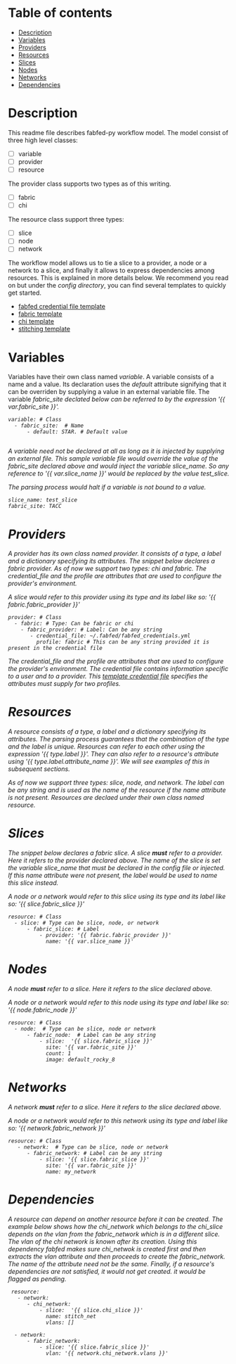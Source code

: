 # Table of contents

 - [Description](#descr)
 - [Variables](#variables)
 - [Providers](#providers)
 - [Resources](#resources)
 - [Slices](#slices)
 - [Nodes](#nodes)
 - [Networks](#networks)
 - [Dependencies](#dependencies)

# <a name="descr"></a>Description
This readme file describes fabfed-py workflow model. The model consist of three high level classes:
- [ ] variable
- [ ] provider
- [ ] resource

The provider class supports two types as of this writing.
- [ ] fabric
- [ ] chi

The resource class support three types:
- [ ] slice
- [ ] node
- [ ] network

The workflow model allows us to tie a slice to a provider, a node or a network to a slice, and finally it allows to express dependencies among resources. This is explained in more details below. We recommend you read on but under the <i>config directory</i>, you can find several templates to quickly get started.

- [fabfed credential file template](../config/fabfed_credentials_template.yml)
- [fabric template](../config/fabric_config_template.yml)
- [chi template](../config/chi_config_template.yml)
- [stitching template](../config/stitch_template.yml)

# <a name="variables"></a>Variables
Variables have their own class named <i>variable</i>. A variable consists of a name and a value. Its declaration 
uses the <i>default</i> attribute signifying that it can be overriden by supplying a value in an external variable file. The variable <i>fabric_site<i> declated below can be referred to by the expression '{{ var.fabric_site }}'. 
 

```
variable: # Class 
  - fabric_site:  # Name
      - default: STAR. # Default value
 
```

 A variable need not be declared at all as long as it is injected by supplying an external file.  This sample variable file would override the value of the <i>fabric_site<i> declared above and would inject the variable <i>slice_name<i>.
 So any reference to '{{ var.slice_name }}' would be replaced by the value <i>test_slice</i>. 
 
 The parsing process would halt if a variable is not bound to a value. 
 
 ```
 slice_name: test_slice
 fabric_site: TACC
 ```
 
# <a name="providers"></a>Providers
A provider has its own class named <i>provider<i>. It consists of a <i>type</i>, a <i>label</i> and a dictionary specifying its attributes. The snippet below declares a <i>fabric</i> provider. As of now we support two types: <i>chi</i> and <i>fabric</i>. The credential_file and the profile are attributes that are used to configure the provider's environment.

A <i>slice</i> would refer to this provider using its type and its label like so: '{{ fabric.fabric_provider }}'

```
provider: # Class 
  - fabric: # Type: Can be fabric or chi
    - fabric_provider: # Label: Can be any string
       - credential_file: ~/.fabfed/fabfed_credentials.yml
         profile: fabric # This can be any string provided it is present in the credential file
```
 
 The credential_file and the profile are attributes that are used to configure the provider's environment.
 The credential file contains information specific to a user and to a provider. This [template credential file](../config/fabfed_credentials_template.yml) specifies the attributes must supply for two profiles.
 
# <a name="resources"></a>Resources
A resource consists of a <i>type</i>, a <i>label</i> and a dictionary specifying its attributes. The parsing process guarantees that the combination of the type and the label is unique. Resources can refer to each other using the expression '{{ type.label }}'. They can also refer to a resource's attribute using '{{ type.label.attribute_name }}'. We will see examples of this in subsequent sections.


As of now we support three types: <i>slice</i>, <i>node</i>, and <i>network</i>. The <i>label</i> can be any string and is used as the name of the resource if the <i>name</i> attribute is not present. Resources are declaed under their own class named <i>resource<i>. 
 

# <a name="slices"></a>Slices
The snippet below declares a fabric slice. A slice <b>must</b> refer to a provider. Here it refers to the provider
declared above. The <i>name</i> of the slice is set the variable <i>slice_name</i> that must be declared in the config file or injected.  If this <i>name</i> attribute were not present, the label would be used to name this slice instead. 

A <i>node</i> or a <i>network</i> would refer to this slice using its type and its label like so: '{{ slice.fabric_slice }}'

```
resource: # Class
  - slice: # Type can be slice, node, or network
      - fabric_slice: # Label
          - provider: '{{ fabric.fabric_provider }}'
            name: '{{ var.slice_name }}'
```
# <a name="nodes"></a>Nodes
A <i>node<i> <b>must</b> refer to a slice. Here it refers to the slice declared above. 
 
A <i>node</i> or a <i>network</i> would refer to this node using its type and label like so: '{{ node.fabric_node }}'
 
```
resource: # Class
  - node:  # Type can be slice, node or network
      - fabric_node:  # Label can be any string
          - slice:  '{{ slice.fabric_slice }}'
            site: '{{ var.fabric_site }}'
            count: 1
            image: default_rocky_8                                  
```
# <a name="networks"></a>Networks
A <i>network<i> <b>must</b> refer to a slice. Here it refers to the slice declared above. 
 
A <i>node</i> or a <i>network</i> would refer to this network using its type and label like so: '{{ network.fabric_network }}'
 
```
resource: # Class
   - network:  # Type can be slice, node or network
      - fabric_network: # Label can be any string
          - slice: '{{ slice.fabric_slice }}'
            site: '{{ var.fabric_site }}'
            name: my_network
```
 
# <a name="dependencies"></a>Dependencies
A resource can depend on another resource before it can be created. The example below shows how the chi_network which belongs to the chi_slice depends on the vlan from the fabric_network which is in a different slice. The vlan of the chi network is known after its creation. Using this dependency fabfed makes sure chi_netwok is created first and then extracts the vlan attribute and then proceeds to create the fabric_network. The name of the attribute need not be the same. Finally, if a resource's dependencies are not satisfied, it would not get created. it would be flagged as pending.
 

```
 resource:
   - network:
      - chi_network:
          - slice:  '{{ slice.chi_slice }}'
            name: stitch_net
            vlans: []

  - network:
      - fabric_network:
          - slice: '{{ slice.fabric_slice }}'
            vlan: '{{ network.chi_network.vlans }}'
```

